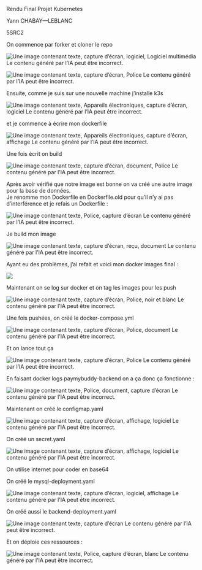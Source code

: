 Rendu Final Projet Kubernetes

Yann CHABAY—LEBLANC

5SRC2

On commence par forker et cloner le repo

![Une image contenant texte, capture d’écran, logiciel, Logiciel multimédia Le contenu généré par l’IA peut être incorrect.](media/31a23445daa7729e8506c9e3117c06dc.png)

![Une image contenant texte, capture d’écran, Police Le contenu généré par l’IA peut être incorrect.](media/0b07d5c226ab3fc82191c000a9f9eecf.png)

Ensuite, comme je suis sur une nouvelle machine j’installe k3s

![Une image contenant texte, Appareils électroniques, capture d’écran, logiciel Le contenu généré par l’IA peut être incorrect.](media/0c1f65a3eed0e7920c40c6faaa401db7.png)

et je commence à écrire mon dockerfile

![Une image contenant texte, Appareils électroniques, capture d’écran, affichage Le contenu généré par l’IA peut être incorrect.](media/1d869fb8cf2bdb79c3efd52bdbfe506c.png)

Une fois écrit on build

![Une image contenant texte, capture d’écran, document, Police Le contenu généré par l’IA peut être incorrect.](media/0ac4997af2d9ca14b4e4f41ab8f07265.png)

Après avoir vérifié que notre image est bonne on va créé une autre image pour la base de données.  
Je renomme mon Dockerfile en Dockerfile.old pour qu’il n’y ai pas d’interférence et je refais un Dockerfile :

![Une image contenant texte, Police, capture d’écran Le contenu généré par l’IA peut être incorrect.](media/f45527d717830183e9235b0a34a09e16.png)

Je build mon image

![Une image contenant texte, capture d’écran, reçu, document Le contenu généré par l’IA peut être incorrect.](media/b620592554623da951ae390d6e3acabe.png)

Ayant eu des problèmes, j’ai refait et voici mon docker images final :

![](media/3e2b321366df5614915c5af9374243aa.png)

Maintenant on se log sur docker et on tag les images pour les push

![Une image contenant texte, capture d’écran, Police, noir et blanc Le contenu généré par l’IA peut être incorrect.](media/d71a6e6d54c71efae4ef0f302ce6d61d.png)

Une fois pushées, on créé le docker-compose.yml

![Une image contenant texte, capture d’écran, Police, document Le contenu généré par l’IA peut être incorrect.](media/9406db336307fcd1349be2c876ada8cb.png)

Et on lance tout ça

![Une image contenant texte, capture d’écran, Police Le contenu généré par l’IA peut être incorrect.](media/6365168e400e570e3ba0aaff76cc9a74.png)

En faisant docker logs paymybuddy-backend on a ça donc ça fonctionne :

![Une image contenant texte, Police, document, capture d’écran Le contenu généré par l’IA peut être incorrect.](media/27986815da907554f1225964a913a7a8.png)

Maintenant on créé le configmap.yaml

![Une image contenant texte, capture d’écran, affichage, logiciel Le contenu généré par l’IA peut être incorrect.](media/9156184fac1687baa74071895fa089b5.png)

On créé un secret.yaml

![Une image contenant texte, capture d’écran, affichage, logiciel Le contenu généré par l’IA peut être incorrect.](media/5e38d84f40939585c6961a0bc7b5dd91.png)

On utilise internet pour coder en base64

On créé le mysql-deployment.yaml

![Une image contenant texte, capture d’écran, logiciel, affichage Le contenu généré par l’IA peut être incorrect.](media/347c81eb959786dee0a206a3ae6a8b55.png)

On créé aussi le backend-deployment.yaml

![Une image contenant texte, capture d’écran Le contenu généré par l’IA peut être incorrect.](media/4c321c4a54a96608b6731c39bfd64aa0.png)

Et on déploie ces ressources :

![Une image contenant texte, Police, capture d’écran, blanc Le contenu généré par l’IA peut être incorrect.](media/e80c74abcdb33565295a7757759c9894.png)
